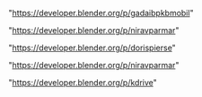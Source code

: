 "https://developer.blender.org/p/gadaibpkbmobil"

"https://developer.blender.org/p/niravparmar"

 
"https://developer.blender.org/p/dorispierse"


"https://developer.blender.org/p/niravparmar"


"https://developer.blender.org/p/kdrive"


 
